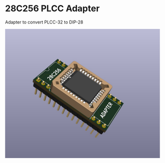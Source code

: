# 28C256 PLCC Adapter
 Adapter to convert PLCC-32 to DIP-28

![ADAPTER](https://github.com/jdgabbard/28C256-PLCC-Adapter/blob/306d31154cd738e034c6a12a9c060102f56fa9eb/Photos/Adapter.jpg)